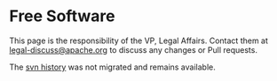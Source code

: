 # Free Software

This page is the responsibility of the VP, Legal Affairs. Contact them at legal-discuss@apache.org to discuss any changes or Pull requests.

The [svn history](http://svn.apache.org/viewvc/infrastructure/site/trunk/content/free) was not migrated and remains available.

